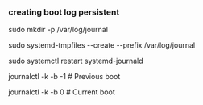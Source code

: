 ### creating boot log persistent
<p>sudo mkdir -p /var/log/journal</p>
<p>sudo systemd-tmpfiles --create --prefix /var/log/journal</p>
<p>sudo systemctl restart systemd-journald</p>

<p>journalctl -k -b -1     # Previous boot</p>
<p>journalctl -k -b 0      # Current boot</p>
